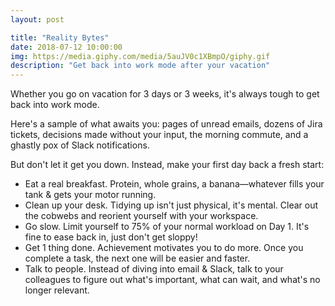 ```yaml
---
layout: post

title: "Reality Bytes"
date: 2018-07-12 10:00:00
img: https://media.giphy.com/media/5auJV0c1XBmpO/giphy.gif
description: "Get back into work mode after your vacation"
---
```


Whether you go on vacation for 3 days or 3 weeks, it's always tough to get back into work mode.

Here's a sample of what awaits you: pages of unread emails, dozens of Jira tickets, decisions made without your input, the morning commute, and a ghastly pox of Slack notifications.

But don't let it get you down. Instead, make your first day back a fresh start:

- Eat a real breakfast. Protein, whole grains, a banana&mdash;whatever fills your tank & gets your motor running.
- Clean up your desk. Tidying up isn't just physical, it's mental. Clear out the cobwebs and reorient yourself with your workspace.
- Go slow. Limit yourself to 75% of your normal workload on Day 1. It's fine to ease back in, just don't get sloppy!
- Get 1 thing done. Achievement motivates you to do more. Once you complete a task, the next one will be easier and faster.
- Talk to people. Instead of diving into email & Slack, talk to your colleagues to figure out what's important, what can wait, and what's no longer relevant.